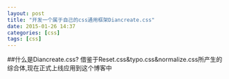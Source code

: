 ```yaml
---
layout: post
title: "开发一个属于自己的css通用框架Diancreate.css"
date: 2015-01-26 14:37
categories: [css]
tags: [css]
---
```


##什么是Diancreate.css?
  借鉴于Reset.css&typo.css&normalize.css所产生的综合体,现在正式上线应用到这个博客中

##